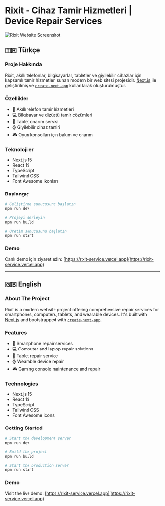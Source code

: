 # Rixit - Cihaz Tamir Hizmetleri | Device Repair Services

![Rixit Website Screenshot](https://github.com/user-attachments/assets/629cba05-9e18-4c13-90b1-46ec8a31cda7)

## 🇹🇷 Türkçe

### Proje Hakkında

Rixit, akıllı telefonlar, bilgisayarlar, tabletler ve giyilebilir cihazlar için kapsamlı tamir hizmetleri sunan modern bir web sitesi projesidir. [Next.js](https://nextjs.org) ile geliştirilmiş ve [`create-next-app`](https://nextjs.org/docs/app/api-reference/cli/create-next-app) kullanılarak oluşturulmuştur.

### Özellikler

- 📱 Akıllı telefon tamir hizmetleri
- 💻 Bilgisayar ve dizüstü tamir çözümleri
- 📲 Tablet onarım servisi
- ⌚ Giyilebilir cihaz tamiri
- 🎮 Oyun konsolları için bakım ve onarım

### Teknolojiler

- Next.js 15
- React 19
- TypeScript
- Tailwind CSS
- Font Awesome ikonları

### Başlangıç

```bash
# Geliştirme sunucusunu başlatın
npm run dev

# Projeyi derleyin
npm run build

# Üretim sunucusunu başlatın
npm run start
```

### Demo

Canlı demo için ziyaret edin: [https://rixit-service.vercel.app](https://rixit-service.vercel.app)

---

## 🇬🇧 English

### About The Project

Rixit is a modern website project offering comprehensive repair services for smartphones, computers, tablets, and wearable devices. It's built with [Next.js](https://nextjs.org) and bootstrapped with [`create-next-app`](https://nextjs.org/docs/app/api-reference/cli/create-next-app).

### Features

- 📱 Smartphone repair services
- 💻 Computer and laptop repair solutions
- 📲 Tablet repair service
- ⌚ Wearable device repair
- 🎮 Gaming console maintenance and repair

### Technologies

- Next.js 15
- React 19
- TypeScript
- Tailwind CSS
- Font Awesome icons

### Getting Started

```bash
# Start the development server
npm run dev

# Build the project
npm run build

# Start the production server
npm run start
```

### Demo

Visit the live demo: [https://rixit-service.vercel.app](https://rixit-service.vercel.app)
